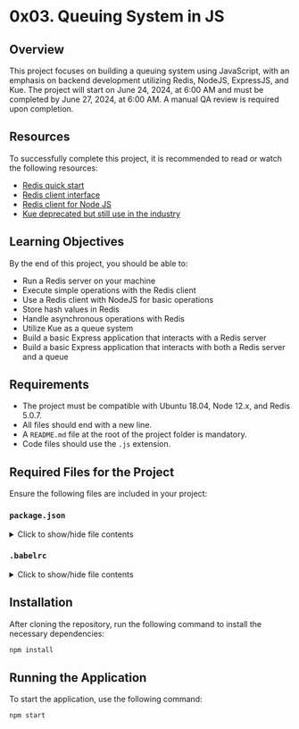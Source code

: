 # 0x03. Queuing System in JS

## Overview

This project focuses on building a queuing system using JavaScript, with an emphasis on backend development utilizing Redis, NodeJS, ExpressJS, and Kue. The project will start on June 24, 2024, at 6:00 AM and must be completed by June 27, 2024, at 6:00 AM. A manual QA review is required upon completion.

## Resources

To successfully complete this project, it is recommended to read or watch the following resources:

- [Redis quick start](https://redis.io/topics/quickstart)
- [Redis client interface](https://redis.io/topics/client)
- [Redis client for Node JS](https://github.com/NodeRedis/node-redis)
- [Kue deprecated but still use in the industry](https://github.com/Automattic/kue)

## Learning Objectives

By the end of this project, you should be able to:

- Run a Redis server on your machine
- Execute simple operations with the Redis client
- Use a Redis client with NodeJS for basic operations
- Store hash values in Redis
- Handle asynchronous operations with Redis
- Utilize Kue as a queue system
- Build a basic Express application that interacts with a Redis server
- Build a basic Express application that interacts with both a Redis server and a queue

## Requirements

- The project must be compatible with Ubuntu 18.04, Node 12.x, and Redis 5.0.7.
- All files should end with a new line.
- A `README.md` file at the root of the project folder is mandatory.
- Code files should use the `.js` extension.

## Required Files for the Project

Ensure the following files are included in your project:

### `package.json`
<details>
<summary>Click to show/hide file contents</summary>
```
{
  "name": "queuing-system-js",
  "version": "1.0.0",
  "description": "A queuing system in JavaScript using Redis, NodeJS, ExpressJS, and Kue.",
  "main": "index.js",
  "scripts": {
    "start": "node index.js"
  },
  "dependencies": {
    "express": "^4.17.1",
    "kue": "^0.11.6",
    "redis": "^3.1.2"
  }
}
```
</details>

### `.babelrc`
<details>
<summary>Click to show/hide file contents</summary>
```
{
  "presets": ["@babel/preset-env"]
}
```
</details>

## Installation

After cloning the repository, run the following command to install the necessary dependencies:

```sh
npm install
```

## Running the Application

To start the application, use the following command:

```sh
npm start
```
